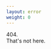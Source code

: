 ```yaml
---
layout: error
weight: 0
---
```

<div class='err-fullscreenDiv'>
    <div class="err-center">404.</div>
    <div class="err-text err-center">That's not here.</div>
</div>